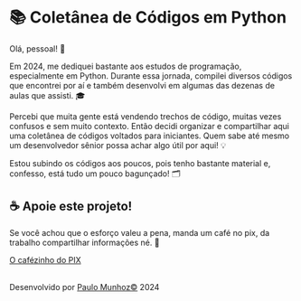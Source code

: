 <!DOCTYPE html>
<html lang="en">
<head>
    <meta charset="UTF-8">
    <meta name="viewport" content="width=device-width, initial-scale=1.0">
    </head>
<body>
    <h1>📚 Coletânea de Códigos em Python</h1>
    <p>
        Olá, pessoal! 👋
    </p>
    <p>
        Em 2024, me dediquei bastante aos estudos de programação, especialmente em Python. 
        Durante essa jornada, compilei diversos códigos que encontrei por aí e também desenvolvi 
        em algumas das dezenas de aulas que assisti. 🎓
    </p>
    <p>
        Percebi que muita gente está vendendo trechos de código, muitas vezes confusos e sem muito contexto. 
        Então decidi organizar e compartilhar aqui uma coletânea de códigos voltados para iniciantes. 
        Quem sabe até mesmo um desenvolvedor sênior possa achar algo útil por aqui! 💡
    </p>
    <p>
        Estou subindo os códigos aos poucos, pois tenho bastante material e, confesso, está tudo um pouco bagunçado! 🗂️
    </p>
    <h2>☕ Apoie este projeto!</h2>
    <p>
        Se você achou que o esforço valeu a pena, manda um café no pix, da trabalho compartilhar informações né. 🙏
    </p>
    <footer>
                <p class="cafezinho">
                    <a href="https://nubank.com.br/cobrar/4dtz7/663387e0-56a7-4ce4-9184-1bc4617a075e" title="Se preferir pelo PIX!">O cafézinho do PIX</a>
                </p>
                <br>
                <span class="copy">Desenvolvido por <a href="mailto:pauloavmunhoz@gmail.com?subject=Contato através GitHub">Paulo Munhoz&#0169</a> 2024</span>
            </div>
        </div>
    </footer>
</body>
</html>



